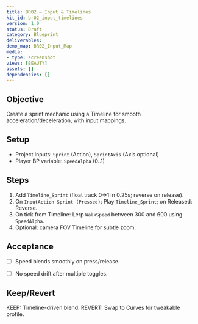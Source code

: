 ```yaml
---
title: BR02 — Input & Timelines
kit_id: br02_input_timelines
version: 1.0
status: Draft
category: Blueprint
deliverables:
demo_map: BR02_Input_Map
media:
- type: screenshot
views: [BEAUTY]
assets: []
dependencies: []
---
```



## Objective
Create a sprint mechanic using a Timeline for smooth acceleration/deceleration, with input mappings.


## Setup
- Project inputs: `Sprint` (Action), `SprintAxis` (Axis optional)
- Player BP variable: `SpeedAlpha` (0..1)


## Steps
1) Add `Timeline_Sprint` (float track 0→1 in 0.25s; reverse on release).
2) On `InputAction Sprint (Pressed)`: Play `Timeline_Sprint`; on Released: Reverse.
3) On tick from Timeline: Lerp `WalkSpeed` between 300 and 600 using `SpeedAlpha`.
4) Optional: camera FOV Timeline for subtle zoom.


## Acceptance
- [ ] Speed blends smoothly on press/release.
- [ ] No speed drift after multiple toggles.


## Keep/Revert
KEEP: Timeline-driven blend.
REVERT: Swap to Curves for tweakable profile.